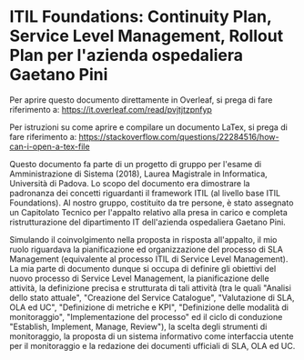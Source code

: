 # ITIL Foundations: Continuity Plan, Service Level Management, Rollout Plan per l'azienda ospedaliera Gaetano Pini

Per aprire questo documento direttamente in Overleaf, si prega di fare riferimento a:
https://it.overleaf.com/read/pvjtjtzpnfyp

Per istruzioni su come aprire e compilare un documento LaTex, si prega di fare riferimento a: https://stackoverflow.com/questions/22284516/how-can-i-open-a-tex-file

Questo documento fa parte di un progetto di gruppo per l'esame di Amministrazione di Sistema (2018), Laurea Magistrale in Informatica, Università di Padova. Lo scopo del documento era dimostrare la padronanza dei concetti riguardanti il framework ITIL (al livello base ITIL Foundations). Al nostro gruppo, costituito da tre persone, è stato assegnato un Capitolato Tecnico per l'appalto relativo alla presa in carico e completa ristrutturazione del dipartimento IT dell'azienda ospedaliera Gaetano Pini. 

Simulando il coinvolgimento nella proposta in risposta all'appalto, il mio ruolo riguardava la pianificazione ed organizzazione del processo di SLA Management (equivalente al processo ITIL di Service Level Management). La mia parte di documento dunque si occupa di definire gli obiettivi del nuovo processo di Service Level Management, la pianificazione delle attività, la definizione precisa e strutturata di tali attività (tra le quali "Analisi dello stato attuale", "Creazione del Service Catalogue", "Valutazione di SLA, OLA ed UC", "Definizione di metriche e KPI", "Definizione delle modalità di monitoraggio", "Implementazione del processo" ed il ciclo di conduzione "Establish, Implement, Manage, Review"), la scelta degli strumenti di monitoraggio, la proposta di un sistema informativo come interfaccia utente per il monitoraggio e la redazione dei documenti ufficiali di SLA, OLA ed UC.
